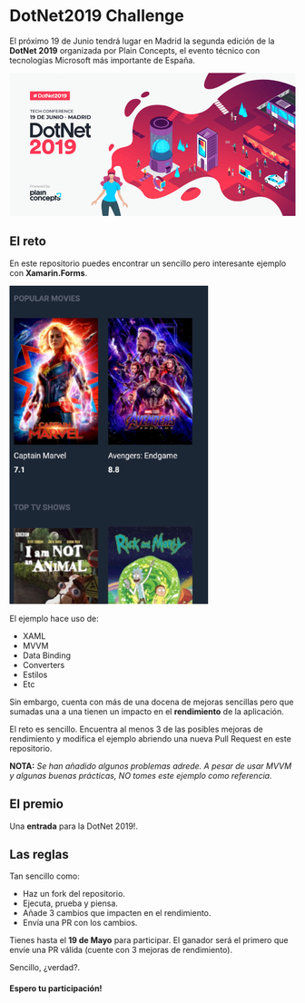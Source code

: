 # DotNet2019 Challenge

El próximo 19 de Junio tendrá lugar en Madrid la segunda edición de la **DotNet 2019** organizada por Plain Concepts, el evento técnico con tecnologías Microsoft más importante de España.

![DotNet2019](images/dotnet2019.png)

## El reto

En este repositorio puedes encontrar un sencillo pero interesante ejemplo con **Xamarin.Forms**.

![Movies](images/movies.png)

El ejemplo hace uso de:
* XAML
* MVVM
* Data Binding
* Converters
* Estilos
* Etc

Sin embargo, cuenta con más de una docena de mejoras sencillas pero que sumadas una a una tienen un impacto en el **rendimiento** de la aplicación.

El reto es sencillo. Encuentra al menos 3 de las posibles mejoras de rendimiento y modifica el ejemplo abriendo una nueva Pull Request en este repositorio.

**NOTA:** _Se han añadido algunos problemas adrede. A pesar de usar MVVM y algunas buenas prácticas, NO tomes este ejemplo como referencia._

## El premio

Una **entrada** para la DotNet 2019!.

## Las reglas

Tan sencillo como:
* Haz un fork del repositorio.
* Ejecuta, prueba y piensa.
* Añade 3 cambios que impacten en el rendimiento.
* Envía una PR con los cambios.

Tienes hasta el **19 de Mayo** para participar. El ganador será el primero que envíe una PR válida (cuente con 3 mejoras de rendimiento).

Sencillo, ¿verdad?.

#### Espero tu participación!